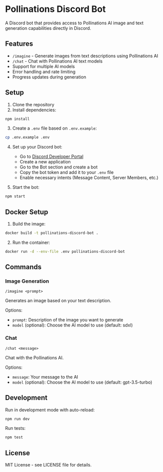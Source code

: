 # Pollinations Discord Bot

A Discord bot that provides access to Pollinations AI image and text generation capabilities directly in Discord.

## Features

- `/imagine` - Generate images from text descriptions using Pollinations AI
- `/chat` - Chat with Pollinations AI text models
- Support for multiple AI models
- Error handling and rate limiting
- Progress updates during generation

## Setup

1. Clone the repository
2. Install dependencies:
```bash
npm install
```

3. Create a `.env` file based on `.env.example`:
```bash
cp .env.example .env
```

4. Set up your Discord bot:
   - Go to [Discord Developer Portal](https://discord.com/developers/applications)
   - Create a new application
   - Go to the Bot section and create a bot
   - Copy the bot token and add it to your `.env` file
   - Enable necessary intents (Message Content, Server Members, etc.)

5. Start the bot:
```bash
npm start
```

## Docker Setup

1. Build the image:
```bash
docker build -t pollinations-discord-bot .
```

2. Run the container:
```bash
docker run -d --env-file .env pollinations-discord-bot
```

## Commands

### Image Generation
```
/imagine <prompt>
```
Generates an image based on your text description.

Options:
- `prompt`: Description of the image you want to generate
- `model` (optional): Choose the AI model to use (default: sdxl)

### Chat
```
/chat <message>
```
Chat with the Pollinations AI.

Options:
- `message`: Your message to the AI
- `model` (optional): Choose the AI model to use (default: gpt-3.5-turbo)

## Development

Run in development mode with auto-reload:
```bash
npm run dev
```

Run tests:
```bash
npm test
```

## License

MIT License - see LICENSE file for details.